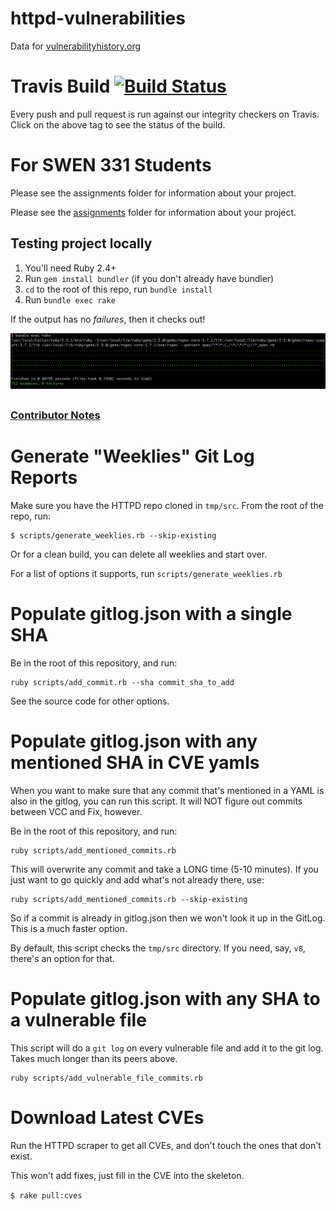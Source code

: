 # httpd-vulnerabilities
Data for [vulnerabilityhistory.org](http://vulnerabilityhistory.org/)

# Travis Build [![Build Status](https://travis-ci.org/VulnerabilityHistoryProject/httpd-vulnerabilities.svg?branch=master)](https://travis-ci.org/VulnerabilityHistoryProject/httpd-vulnerabilities)

Every push and pull request is run against our integrity checkers on Travis. Click on the above tag to see the status of the build.
##

# For SWEN 331 Students


Please see the assignments folder for information about your project.

Please see the [assignments](assignment/) folder for information about your project.


## Testing project locally

  1. You'll need Ruby 2.4+
  2. Run `gem install bundler` (if you don't already have bundler)
  3. `cd` to the root of this repo, run `bundle install`
  4. Run `bundle exec rake`

  If the output has no *failures*, then it checks out!


 ![Test Successful Screenshot](/screenshots/successful-unit-test.png)

##
### [Contributor Notes](https://github.com/andymeneely/httpd-vulnerabilities/blob/master/CONTRIBUTING.md)

# Generate "Weeklies" Git Log Reports

Make sure you have the HTTPD repo cloned in `tmp/src`. From the root of the repo, run:

```
$ scripts/generate_weeklies.rb --skip-existing
```

Or for a clean build, you can delete all weeklies and start over.

For a list of options it supports, run `scripts/generate_weeklies.rb`


# Populate gitlog.json with a single SHA

Be in the root of this repository, and run:

```
ruby scripts/add_commit.rb --sha commit_sha_to_add
```

See the source code for other options.

# Populate gitlog.json with any mentioned SHA in CVE yamls

When you want to make sure that any commit that's mentioned in a YAML is also in the gitlog, you can run this script. It will NOT figure out commits between VCC and Fix, however.

Be in the root of this repository, and run:

```
ruby scripts/add_mentioned_commits.rb
```

This will overwrite any commit and take a LONG time (5-10 minutes). If you just want to go quickly and add what's not already there, use:

```
ruby scripts/add_mentioned_commits.rb --skip-existing
```

So if a commit is already in gitlog.json then we won't look it up in the GitLog. This is a much faster option.

By default, this script checks the `tmp/src` directory. If you need, say, `v8`, there's an option for that.

# Populate gitlog.json with any SHA to a vulnerable file

This script will do a `git log` on every vulnerable file and add it to the git log. Takes much longer than its peers above.

```
ruby scripts/add_vulnerable_file_commits.rb
```

# Download Latest CVEs

Run the HTTPD scraper to get all CVEs, and don't touch the ones that don't exist.

This won't add fixes, just fill in the CVE into the skeleton.

`$ rake pull:cves`
